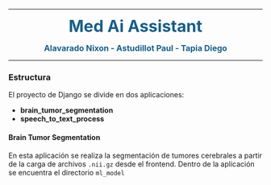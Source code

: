 <hr color="#D2BA05">

<font size="6" color="#195E87"><b><p align="center">Med Ai Assistant<p></b></font>
<font size="3" color="#195E87"><b><p align="center">Alavarado Nixon - Astudillot Paul - Tapia Diego <p></b></font>

<hr  color="#D2BA05" >

### Estructura

El proyecto de Django se divide en dos aplicaciones:
- **brain_tumor_segmentation**
- **speech_to_text_process**

#### Brain Tumor Segmentation

En esta aplicación se realiza la segmentación de tumores cerebrales a partir de la carga de archivos `.nii.gz` desde el frontend.
Dentro de la aplicación se encuentra el directorio `ml_model` 

